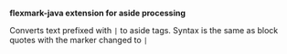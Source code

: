 **flexmark-java extension for aside processing**

Converts text prefixed with `|` to aside tags. Syntax is the same as block quotes with the
marker changed to `|`
